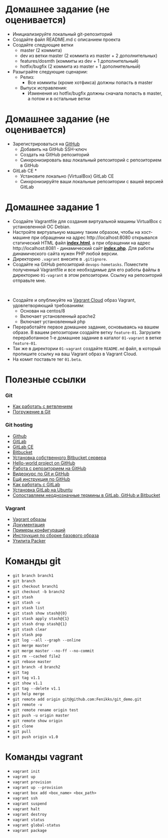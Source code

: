 # Домашнее задание (не оценивается)

- Инициализируйте локальный git-репозиторий
- Создайте файл README.md с описанием проекта
- Создайте следующие ветки
  - master (2 коммита)
  - dev из ветки master (2 коммита из master + 2 дополнительных)
  - features/dosmth (коммиты из dev + 1 дополнительный)
  - hotfix/bugfix (2 коммита из master + 1 дополнительный)
- Разыграйте следующие сценарии:
  - Релиз:
	- Все коммиты (кроме хотфикса) должны попасть в master
  - Выпуск исправления:
	- Изменения из hotfix/bugfix должны сначала попасть в master, а потом и в остальные ветки

# Домашнее задание (не оценивается)
- Зарегистрироваться на [GitHub](https://github.com/)
  - Добавить на GitHub SSH-ключ
  - Создать на GitHub репозиторий
  - Синхронизировать ваш локальный репозиторий с репозиторием в GitHub
- GitLab CE *
  - Установите локально (VirtualBox) GitLab CE
  - Синхронизируйте ваши локальные репозитории с вашей версией GitLab

# Домашнее задание 1
- Создайте Vagrantfile для создания виртуальной машины VirtualBox с установленной ОС Debian.
- Настройте виртуальную машину таким образом, чтобы на хост-машине при обращении на адрес http://localhost:8080 открывался статический HTML файл **[index.html](files/index.html)**, а при обращении на адрес http://localhost:8081 - динамический сайт **[index.php](files/index.php)**. Для работы динамического сайта нужен PHP любой версии.
- Директорию `.vagrant` внесите в `.gitignore`.
- Создайте на GitHub репозиторий `devops-hometasks`. Поместите полученный Vagrantfile и все необходимые для его работы файлы в директорию `01-vagrant` в этом репозитории. Ссылку на репозиторий отправьте мне.


&nbsp;
- Создайте и опубликуйте на [Vagrant Cloud](https://app.vagrantup.com/) образ Vagrant, удовлетворяющий требованиям:
  - Основан на centos/8
  - Включает установленный apache2
  - Включает установленный php
- Переработайте первое домашнее задание, основываясь на вашем образе. В вашем репозитории создайте ветку `feature-01`. Загрузите переработанное 1-е домашнее задание в каталог `01-vagrant` в ветке `feature-01`.
- Так же в директории `01-vagrant` создайте `README.md` файл, в который пропишите ссылку на ваш Vagrant образ в Vagrant Cloud.
- На комит поставьте тег `01.beta`.

# Полезные ссылки
### Git
- [Как работать с ветвлением](https://gist.github.com/digitaljhelms/4287848)
- [Погружение в Git](http://gitimmersion.com)

### Git hosting
- [Github](https://github.com)
- [GitLab](https://gitlab.com)
- [GitLab CE](https://about.gitlab.com/install/?version=ce)
- [Bitbucket](https://bitbucket.org)
- [Установка собственного Bitbucket сервера](https://confluence.atlassian.com/bitbucketserver/bitbucket-server-installation-guide-867338382.html)
- [Hello-world project on GitHub](https://guides.github.com/activities/hello-world/)
- [Работа с репозиторием на GitHub](https://github.com/andreiled/mipt-cs-4sem/wiki/\%D0\%9F\%D0\%BE\%D1\%88\%D0\%B0\%D0\%B3\%D0\%BE\%D0\%B2\%D0\%B0\%D1\%8F-\%D0\%B8\%D0\%BD\%D1\%81\%D1\%82\%D1\%80\%D1\%83\%D0\%BA\%D1\%86\%D0\%B8\%D1\%8F-\%D0\%BF\%D0\%BE-\%D1\%80\%D0\%B0\%D0\%B1\%D0\%BE\%D1\%82\%D0\%B5-\%D1\%81-git-\%D0\%B8-github-\%D0\%B4\%D0\%BB\%D1\%8F-\%D1\%81\%D1\%82\%D1\%83\%D0\%B4\%D0\%B5\%D0\%BD\%D1\%82\%D0\%BE\%D0\%B2)
- [Видеокурс по Git и GitHub](https://www.youtube.com/playlist?list=PLY4rE9dstrJyTdVJpv7FibSaXB4BHPInb)
- [Ещё инструкция по GitHub](https://habr.com/ru/post/125799/)
- [Как работать с GitLab](https://losst.ru/kak-polzovatsya-gitlab)
- [Установка GitLab на Ubuntu](https://1cloud.ru/help/linux/ustanovka-gitlab-na-ubuntu)
- [Сопоставляем неоднозначные термины в GitLab, GitHub и Bitbucket](https://habr.com/ru/company/softmart/blog/308422/)

### Vagrant
- [Vagrant образы](https://app.vagrantup.com/boxes/search)
- [Документация](https://developer.hashicorp.com/vagrant/docs)
- [Примеры конфигураций](https://github.com/patrickdlee/vagrant-examples)
- [Инструкция по сборке базового образа](https://www.vagrantup.com/docs/boxes/base.html)
- [Утилита Packer](https://www.packer.io)

# Команды git
- `git branch branch1`
- `git branch`
- `git checkout branch1`
- `git checkout -b branch2`
- `git stash`
- `git stash -u`
- `git stash list`
- `git stash show stash@{0}`
- `git stash apply stash@{1}`
- `git stash drop stash@{1}`
- `git stash clear`
- `git stash pop`
- `git log --all --graph --online`
- `git merge master`
- `git merge master --no-ff --no-commit`
- `git rm --cached file2`
- `git rebase master`
- `git branch -d branch2`
- `git tag`
- `git tag v1.1`
- `git show v1.1`
- `git tag --delete v1.1`
- `git help merge`
- `git remote add origin git@github.com:Fenikks/git_demo.git`
- `git remote -v`
- `git remote rename origin test`
- `git push -u origin master`
- `git remote show origin`
- `git clone`
- `git pull`
- `git push origin v1.0`

# Команды vagrant
- `vagrant init`
- `vagrant up`
- `vagrant provision`
- `vagrant up --provision`
- `vagrant box add <box_name> <box_path>`
- `vagrant ssh`
- `vagrant suspend`
- `vagrant halt`
- `vagrant destroy`
- `vagrant status`
- `vagrant global-status`
- `vagrant package`
